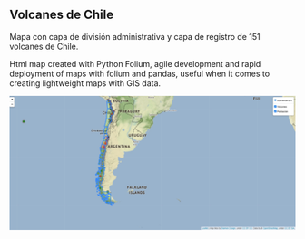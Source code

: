 ## Volcanes de Chile
Mapa con capa de división administrativa y capa de registro de 151 volcanes de Chile.

Html map created with Python Folium, agile development and rapid deployment of maps with folium and pandas, useful when it comes to creating lightweight maps with GIS data.

![alt text](https://github.com/fmarinf/VolcanesChile/blob/master/Mapa.jpg?raw=true)
